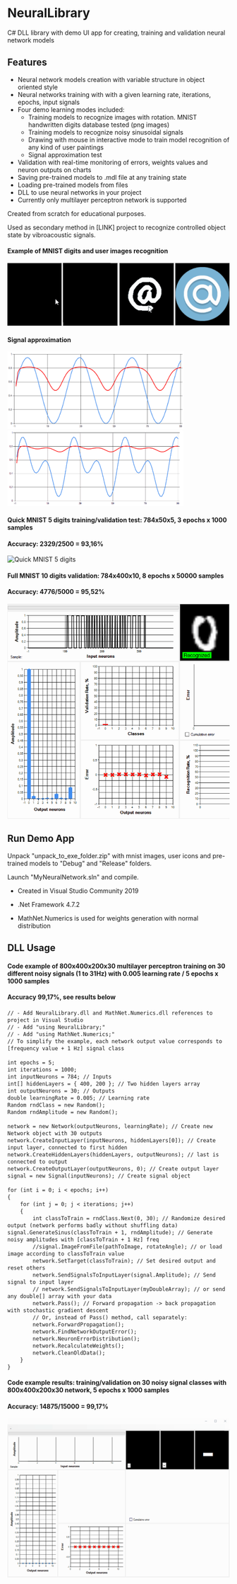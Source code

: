 # NeuralLibrary

C# DLL library with demo UI app for creating, training and validation neural network models

## Features 

- Neural network models creation with variable structure in object oriented style
- Neural networks training with with a given learning rate, iterations, epochs, input signals
- Four demo learning modes included:
  - Training models to recognize images with rotation. MNIST handwritten digits database tested (png images)
  - Training models to recognize noisy sinusoidal signals
  - Drawing with mouse in interactive mode to train model recognition of any kind of user paintings
  - Signal approximation test
- Validation with real-time monitoring of errors, weights values and neuron outputs on charts
- Saving pre-trained models to .mdl file at any training state
- Loading pre-trained models from files
- DLL to use neural networks in your project
- Currently only multilayer perceptron network is supported

Created from scratch for educational purposes.

Used as secondary method in [LINK] project to recognize controlled object state by vibroacoustic signals.

#### Example of MNIST digits and user images recognition

<img src="gifs\handwritten_digits.gif" width="250"/> <img src="gifs\icons_validation.gif" width="250"/>

#### Signal approximation

<img src="gifs\approx_sin.gif" width="400"/><img src="gifs\approx_sin2.gif" width="400"/>

#### Quick MNIST 5 digits training/validation test: 784x50x5, 3 epochs x 1000 samples

#### Accuracy: 2329/2500 = 93,16%
![Quick MNIST 5 digits](gifs/quick_test_5.gif)

#### Full MNIST 10 digits validation: 784x400x10, 8 epochs x 50000 samples

#### Accuracy: 4776/5000 = 95,52%
![MNIST 10 digits](gifs/validation_10digits.gif)

## Run Demo App

Unpack "unpack_to_exe_folder.zip" with mnist images, user icons and pre-trained models to "Debug" and "Release" folders.

Launch "MyNeuralNetwork.sln" and compile.

- Created in Visual Studio Community 2019
- .Net Framework 4.7.2

- MathNet.Numerics is used for weights generation with normal distribution

## DLL Usage

#### Code example of 800x400x200x30 multilayer perceptron training on 30 different noisy signals (1 to 31Hz) with 0.005 learning rate / 5 epochs x 1000 samples

#### Accuracy 99,17%, see results below

```
// - Add NeuralLibrary.dll and MathNet.Numerics.dll references to project in Visual Studio
// - Add "using NeuralLibrary;"
// - Add "using MathNet.Numerics;"
// To simplify the example, each network output value corresponds to [frequency value + 1 Hz] signal class

int epochs = 5;
int iterations = 1000;
int inputNeurons = 784; // Inputs
int[] hiddenLayers = { 400, 200 }; // Two hidden layers array
int outputNeurons = 30; // Outputs
double learningRate = 0.005; // Learning rate
Random rndClass = new Random();
Random rndAmplitude = new Random();

network = new Network(outputNeurons, learningRate); // Create new Network object with 30 outputs
network.CreateInputLayer(inputNeurons, hiddenLayers[0]); // Create input layer, connected to first hidden
network.CreateHiddenLayers(hiddenLayers, outputNeurons); // last is connected to output
network.CreateOutputLayer(outputNeurons, 0); // Create output layer
signal = new Signal(inputNeurons); // Create signal object

for (int i = 0; i < epochs; i++) 
{
    for (int j = 0; j < iterations; j++) 
    {
        int classToTrain = rndClass.Next(0, 30); // Randomize desired output (network performs badly without shuffling data)         	 signal.GenerateSinus(classToTrain + 1, rndAmplitude); // Generate noisy amplitudes with [classToTrain + 1 Hz] freq
        //signal.ImageFromFile(pathToImage, rotateAngle); // or load image according to classToTrain value
        network.SetTarget(classToTrain); // Set desired output and reset others
        network.SendSignalsToInputLayer(signal.Amplitude); // Send signal to input layer 
        // network.SendSignalsToInputLayer(myDoubleArray); // or send any double[] array with your data        
        network.Pass(); // Forward propagation -> back propagation with stochastic gradient descent        
        // Or, instead of Pass() method, call separately:
        network.ForwardPropagation();
        network.FindNetworkOutputError();
        network.NeuronErrorDistribution();
        network.RecalculateWeights();
        network.CleanOldData();
    }
}
```

#### Code example results: training/validation on 30 noisy signal classes with 800x400x200x30 network, 5 epochs x 1000 samples

#### Accuracy: 14875/15000 = 99,17%

![Noisy signal](gifs/sin_validation.gif)
